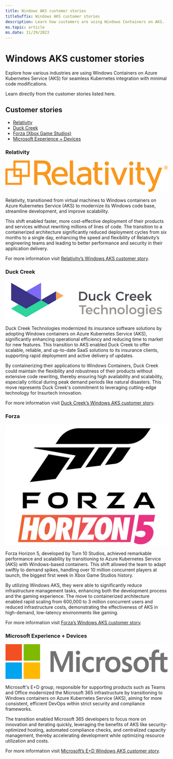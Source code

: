 ```yaml
---
title: Windows AKS customer stories
titleSuffix: Windows AKS customer stories
description: Learn how customers are using Windows Containers on AKS.
ms.topic: article
ms.date: 11/29/2023
---
```


# Windows AKS customer stories 

Explore how various industries are using Windows Containers on Azure Kubernetes Service (AKS) for seamless Kubernetes integration with minimal code modifications. 

Learn directly from the customer stories listed here.

## Customer stories 
- [Relativity](#relativity)
- [Duck Creek](#duck-creek)
- [Forza (Xbox Game Studios)](#forza)
- [Microsoft Experience + Devices](#microsoft-experience--devices)

### Relativity 

![Logo of Relativity.](./media/windows-aks-customer-stories/relativity.png) 

Relativity, transitioned from virtual machines to Windows containers on Azure Kubernetes Service (AKS) to modernize its Windows code base, streamline development, and improve scalability. 

This shift enabled faster, more cost-effective deployment of their products and services without rewriting millions of lines of code. The transition to a containerized architecture significantly reduced deployment cycles from six months to a single day, enhancing the speed and flexibility of Relativity’s engineering teams and leading to better performance and security in their application delivery.  

For more information visit [Relativity’s Windows AKS customer story](https://customers.microsoft.com/story/1516554049543037694-windows-containers-helps-relativity-boost-reliability-security). 
  

### Duck Creek 

![Logo of Duck Creek.](./media/windows-aks-customer-stories/duck-creek.png) 

Duck Creek Technologies modernized its insurance software solutions by adopting Windows containers on Azure Kubernetes Service (AKS), significantly enhancing operational efficiency and reducing time to market for new features. This transition to AKS enabled Duck Creek to offer scalable, reliable, and up-to-date SaaS solutions to its insurance clients, supporting rapid deployment and active delivery of updates.  

By containerizing their applications to Windows Containers, Duck Creek could maintain the flexibility and robustness of their products without extensive code rewriting, thereby ensuring high availability and scalability, especially critical during peak demand periods like natural disasters. This move represents Duck Creek's commitment to leveraging cutting-edge technology for Insurtech innovation. 

For more information visit [Duck Creek’s Windows AKS customer story](https://customers.microsoft.com/story/1547298699206424647-duck-creek-insurance-core-systems-provide-evergreen-saas-solutions-using-windows-containers-aks). 

### Forza 

![Logo of Forza.](./media/windows-aks-customer-stories/forza.png)

Forza Horizon 5, developed by Turn 10 Studios, achieved remarkable performance and scalability by transitioning to Azure Kubernetes Service (AKS) with Windows-based containers. This shift allowed the team to adapt swiftly to demand spikes, handling over 10 million concurrent players at launch, the biggest first week in Xbox Game Studios history.  

By utilizing Windows AKS, they were able to significantly reduce infrastructure management tasks, enhancing both the development process and the gaming experience. The move to containerized architecture enabled rapid scaling from 600,000 to 3 million concurrent users and reduced infrastructure costs, demonstrating the effectiveness of AKS in high-demand, low-latency environments like gaming. 

 For more information visit [Forza’s Windows AKS customer story](https://customers.microsoft.com/story/1498781140435260527-forza-horizon-5-crosses-finish-line-fueled-by-azure-kubernetes-service). 

### Microsoft Experience + Devices 

![Logo of Microsoft.](./media/windows-aks-customer-stories/microsoft.png)

Microsoft's E+D group, responsible for supporting products such as Teams and Office modernized the Microsoft 365 infrastructure by transitioning to Windows containers on Azure Kubernetes Service (AKS), aiming for more consistent, efficient DevOps within strict security and compliance frameworks.  

The transition enabled Microsoft 365 developers to focus more on innovation and iterating quickly, leveraging the benefits of AKS like security-optimized hosting, automated compliance checks, and centralized capacity management, thereby accelerating development while optimizing resource utilization and costs. 

For more information visit [Microsoft’s E+D Windows AKS customer story](https://customers.microsoft.com/story/1536483517282553662-modernizing-microsoft-365-windows-containers-azure-kubernetes-service).